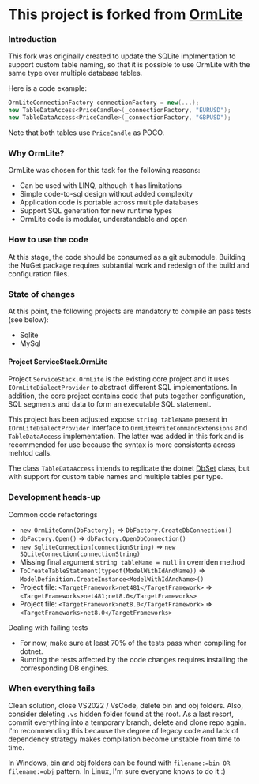 # This project is forked from [OrmLite](https://github.com/ServiceStack/ServiceStack.OrmLite)

### Introduction

This fork was originally created to update the SQLite implmentation to support custom table naming, so that it is possible to use OrmLite with the same type over multiple database tables.

Here is a code example:
```csharp
OrmLiteConnectionFactory connectionFactory = new(...);
new TableDataAccess<PriceCandle>(_connectionFactory, "EURUSD");
new TableDataAccess<PriceCandle>(_connectionFactory, "GBPUSD");
```

Note that both tables use `PriceCandle` as POCO.

### Why OrmLite?

OrmLite was chosen for this task for the following reasons:
* Can be used with LINQ, although it has limitations
* Simple code-to-sql design without added complexity
* Application code is portable across multiple databases
* Support SQL generation for new runtime types
* OrmLite code is modular, understandable and open

### How to use the code

At this stage, the code should be consumed as a git submodule. Building the NuGet package requires subtantial work and redesign of the build and configuration files.

### State of changes

At this point, the following projects are mandatory to compile an pass tests (see below):
* Sqlite
* MySql

#### Project ServiceStack.OrmLite

Project `ServiceStack.OrmLite` is the existing core project and it uses `IOrmLiteDialectProvider` to abstract different SQL implementations. In addition, the core project contains code that puts together configuration, SQL segments and data to form an executable SQL statement.

This project has been adjusted expose `string tableName` present in `IOrmLiteDialectProvider` interface to `OrmLiteWriteCommandExtensions` and `TableDataAccess` implementation. The latter was added in this fork and is recommended for use because the syntax is more consistents across mehtod calls.

The class `TableDataAccess` intends to replicate the dotnet [DbSet](https://learn.microsoft.com/en-us/dotnet/api/microsoft.entityframeworkcore.dbset-1) class, but with support for custom table names and multiple tables per type.

### Development heads-up

Common code refactorings
* `new OrmLiteConn(DbFactory);` => `DbFactory.CreateDbConnection()`
* `dbFactory.Open()` => `dbFactory.OpenDbConnection()`
* `new SqliteConnection(connectionString)` => `new SQLiteConnection(connectionString)`
* Missing final argument `string tableName = null` in overriden method
* `ToCreateTableStatement(typeof(ModelWithIdAndName))` => `ModelDefinition.CreateInstance<ModelWithIdAndName>()`
* Project file: `<TargetFramework>net481</TargetFramework>` => `<TargetFrameworks>net481;net8.0</TargetFrameworks>`
* Project file: `<TargetFramework>net8.0</TargetFramework>` => `<TargetFrameworks>net8.0</TargetFrameworks>`

Dealing with failing tests
* For now, make sure at least 70% of the tests pass when compiling for dotnet.
* Running the tests affected by the code changes requires installing the corresponding DB engines.

### When everything fails

Clean solution, close VS2022 / VsCode, delete bin and obj folders. Also, consider deleting `.vs` hidden folder found at the root. As a last resort, commit everything into a temporary branch, delete and clone repo again. I'm recommending this because the degree of legacy code and lack of dependency strategy makes compilation become unstable from time to time.

In Windows, bin and obj folders can be found with `filename:=bin OR filename:=obj` pattern. In Linux, I'm sure everyone knows to do it :)
